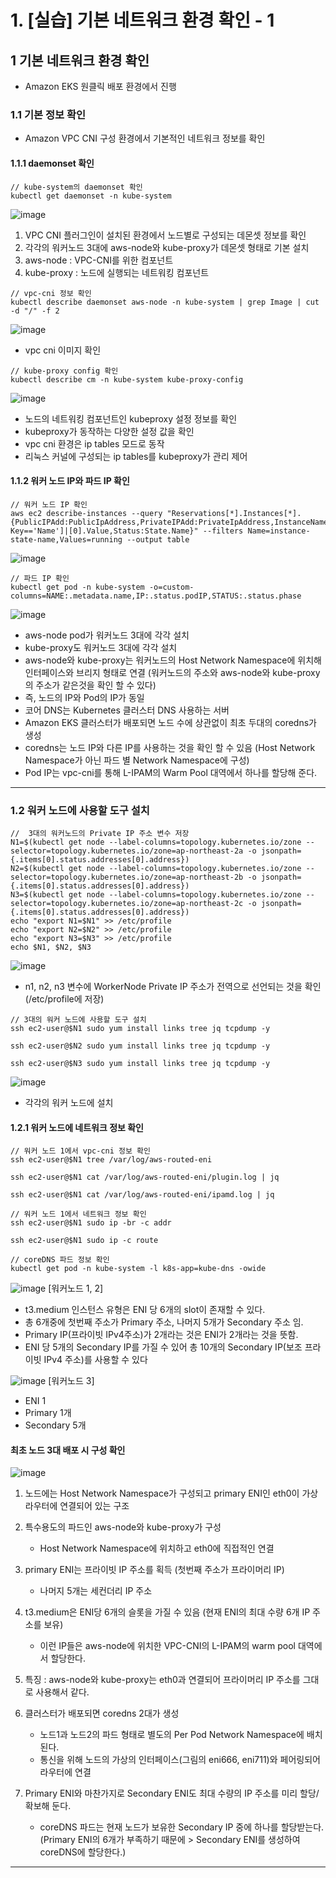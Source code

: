 # 1. [실습] 기본 네트워크 환경 확인 - 1

   ## 1 기본 네트워크 환경 확인
   - Amazon EKS 원클릭 배포 환경에서 진행

   ### 1.1 기본 정보 확인
   - Amazon VPC CNI 구성 환경에서 기본적인 네트워크 정보를 확인
     
   #### 1.1.1 daemonset 확인
   ```
   // kube-system의 daemonset 확인
   kubectl get daemonset -n kube-system
   ```
   ![image](https://github.com/devhyunuk/eks-cloudnet/assets/49749510/e60b3b94-1d30-4fa7-bc07-00277a2f6445)

   1) VPC CNI 플러그인이 설치된 환경에서 노드별로 구성되는 데몬셋 정보를 확인
   2) 각각의 워커노드 3대에 aws-node와 kube-proxy가 데몬셋 형태로 기본 설치
   3) aws-node : VPC-CNI를 위한 컴포넌트
   4) kube-proxy : 노드에 실행되는 네트워킹 컴포넌트

   ```
   // vpc-cni 정보 확인
   kubectl describe daemonset aws-node -n kube-system | grep Image | cut -d "/" -f 2
   ```
   ![image](https://github.com/devhyunuk/eks-cloudnet/assets/49749510/f0a84e49-b19e-4e2f-901e-01e54265d497)
   - vpc cni 이미지 확인

   ```
   // kube-proxy config 확인
   kubectl describe cm -n kube-system kube-proxy-config
   ```
   ![image](https://github.com/devhyunuk/eks-cloudnet/assets/49749510/8499a65e-f2d6-4964-820b-7085c025f677)

   - 노드의 네트워킹 컴포넌트인 kubeproxy 설정 정보를 확인
   - kubeproxy가 동작하는 다양한 설정 값을 확인
   - vpc cni 환경은 ip tables 모드로 동작
   - 리눅스 커널에 구성되는 ip tables를 kubeproxy가 관리 제어
     
   #### 1.1.2 워커 노드 IP와 파드 IP 확인
   ```
   // 워커 노드 IP 확인
   aws ec2 describe-instances --query "Reservations[*].Instances[*].{PublicIPAdd:PublicIpAddress,PrivateIPAdd:PrivateIpAddress,InstanceName:Tags[?Key=='Name']|[0].Value,Status:State.Name}" --filters Name=instance-state-name,Values=running --output table
   ```
   ![image](https://github.com/devhyunuk/eks-cloudnet/assets/49749510/290aa1e8-547f-4c12-8425-717310c4c206)
   
   ```
   // 파드 IP 확인
   kubectl get pod -n kube-system -o=custom-columns=NAME:.metadata.name,IP:.status.podIP,STATUS:.status.phase
   ```
   ![image](https://github.com/devhyunuk/eks-cloudnet/assets/49749510/a1b18f24-772b-4dbb-b73b-10bec1373223)

   - aws-node pod가 워커노드 3대에 각각 설치
   - kube-proxy도 워커노드 3대에 각각 설치
   - aws-node와 kube-proxy는 워커노드의 Host Network Namespace에 위치해 인터페이스와 브리지 형태로 연결 (워커노드의 주소와 aws-node와 kube-proxy의 주소가 같은것을 확인 할 수 있다)
   - 즉, 노드의 IP와 Pod의 IP가 동일
   - 코어 DNS는 Kubernetes 클러스터 DNS 사용하는 서버
   - Amazon EKS 클러스터가 배포되면 노드 수에 상관없이 최초 두대의 coredns가 생성
   - coredns는 노드 IP와 다른 IP를 사용하는 것을 확인 할 수 있음 (Host Network Namespace가 아닌 파드 별 Network Namespace에 구성)
   - Pod IP는 vpc-cni를 통해 L-IPAM의 Warm Pool 대역에서 하나를 할당해 준다.
---
   
   ### 1.2 워커 노드에 사용할 도구 설치
   ```
   //  3대의 워커노드의 Private IP 주소 변수 저장
   N1=$(kubectl get node --label-columns=topology.kubernetes.io/zone --selector=topology.kubernetes.io/zone=ap-northeast-2a -o jsonpath={.items[0].status.addresses[0].address})
   N2=$(kubectl get node --label-columns=topology.kubernetes.io/zone --selector=topology.kubernetes.io/zone=ap-northeast-2b -o jsonpath={.items[0].status.addresses[0].address})
   N3=$(kubectl get node --label-columns=topology.kubernetes.io/zone --selector=topology.kubernetes.io/zone=ap-northeast-2c -o jsonpath={.items[0].status.addresses[0].address})
   echo "export N1=$N1" >> /etc/profile
   echo "export N2=$N2" >> /etc/profile
   echo "export N3=$N3" >> /etc/profile
   echo $N1, $N2, $N3
   ```
   ![image](https://github.com/devhyunuk/eks-cloudnet/assets/49749510/d75d1e5d-bac2-4ce6-b8d2-97e266ea879d)
   -  n1, n2, n3 변수에 WorkerNode Private IP 주소가 전역으로 선언되는 것을 확인 (/etc/profile에 저장)

   ```
   // 3대의 워커 노드에 사용할 도구 설치
   ssh ec2-user@$N1 sudo yum install links tree jq tcpdump -y
   
   ssh ec2-user@$N2 sudo yum install links tree jq tcpdump -y
   
   ssh ec2-user@$N3 sudo yum install links tree jq tcpdump -y
   ```
   ![image](https://github.com/devhyunuk/eks-cloudnet/assets/49749510/925ace3a-abe0-4542-9ec6-517779cc6b14)
   - 각각의 워커 노드에 설치

   
   #### 1.2.1 워커 노드에 네트워크 정보 확인
   ```
   // 워커 노드 1에서 vpc-cni 정보 확인
   ssh ec2-user@$N1 tree /var/log/aws-routed-eni
   
   ssh ec2-user@$N1 cat /var/log/aws-routed-eni/plugin.log | jq
   
   ssh ec2-user@$N1 cat /var/log/aws-routed-eni/ipamd.log | jq
   
   // 워커 노드 1에서 네트워크 정보 확인
   ssh ec2-user@$N1 sudo ip -br -c addr
   
   ssh ec2-user@$N1 sudo ip -c route
   
   // coreDNS 파드 정보 확인
   kubectl get pod -n kube-system -l k8s-app=kube-dns -owide
   ```
   ![image](https://github.com/devhyunuk/eks-cloudnet/assets/49749510/f549a371-ab7e-4578-8897-f2f0d528ffb3)
   [워커노드 1, 2]
   - t3.medium 인스턴스 유형은 ENI 당 6개의 slot이 존재할 수 있다.
   - 총 6개중에 첫번째 주소가 Primary 주소, 나머지 5개가 Secondary 주소 임.
   - Primary IP(프라이빗 IPv4주소)가 2개라는 것은 ENI가 2개라는 것을 뜻함.
   - ENI 당 5개의 Secondary IP를 가질 수 있어 총 10개의 Secondary IP(보조 프라이빗 IPv4 주소)를 사용할 수 있다

   ![image](https://github.com/devhyunuk/eks-cloudnet/assets/49749510/830fe4f9-c713-470f-beba-9eaa03dba486)
   [워커노드 3]
   - ENI 1
   - Primary 1개
   - Secondary 5개

   #### 최초 노드 3대 배포 시 구성 확인
   ![image](https://github.com/devhyunuk/eks-cloudnet/assets/49749510/32bc0b16-cf52-4421-8ccf-df93550a180a)
   1) 노드에는 Host Network Namespace가 구성되고 primary ENI인 eth0이 가상 라우터에 연결되어 있는 구조
   2) 특수용도의 파드인 aws-node와 kube-proxy가 구성
      - Host Network Namespace에 위치하고 eth0에 직접적인 연결
        
   3) primary ENI는 프라이빗 IP 주소를 획득 (첫번째 주소가 프라이머리 IP)
      - 나머지 5개는 세컨더리 IP 주소
   4) t3.medium은 ENI당 6개의 슬롯을 가질 수 있음 (현재 ENI의 최대 수량 6개 IP 주소를 보유)
      - 이런 IP들은 aws-node에 위치한 VPC-CNI의 L-IPAM의 warm pool 대역에서 할당한다.
   5) 특징 : aws-node와 kube-proxy는 eth0과 연결되어 프라이머리 IP 주소를 그대로 사용해서 같다.
   6) 클러스터가 배포되면 coredns 2대가 생성
      - 노드1과 노드2의 파드 형태로 별도의 Per Pod Network Namespace에 배치된다.
      - 통신을 위해 노드의 가상의 인터페이스(그림의 eni666, eni711)와 페어링되어 라우터에 연결
   7) Primary ENI와 마찬가지로 Secondary ENI도 최대 수량의 IP 주소를 미리 할당/확보해 둔다.
      - coreDNS 파드는 현재 노드가 보유한 Secondary IP 중에 하나를 할당받는다. (Primary ENI의 6개가 부족하기 때문에 > Secondary ENI를 생성하여 coreDNS에 할당한다.)
---

















